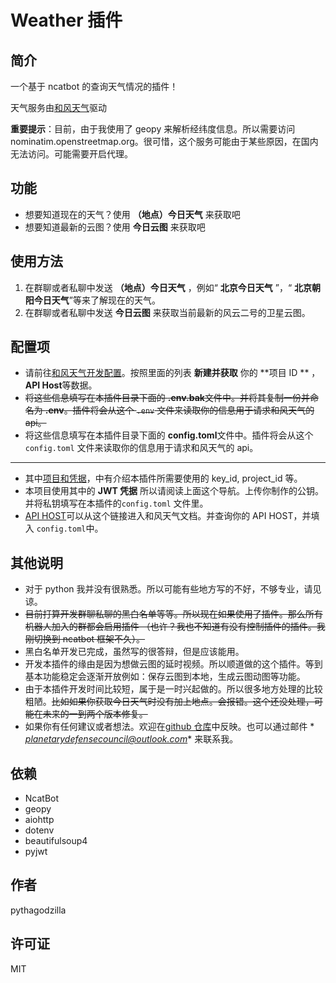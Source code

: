 # Weather 插件

## 简介

一个基于 ncatbot 的查询天气情况的插件！

天气服务由[和风天气](https://www.qweather.com)驱动

**重要提示**：目前，由于我使用了 geopy 来解析经纬度信息。所以需要访问
nominatim.openstreetmap.org。很可惜，这个服务可能由于某些原因，在国内无法访问。可能需要开启代理。

## 功能

- 想要知道现在的天气？使用 **（地点）今日天气** 来获取吧
- 想要知道最新的云图？使用 **今日云图** 来获取吧

## 使用方法

1. 在群聊或者私聊中发送 **（地点）今日天气** ，例如“ **北京今日天气** ”，“ **北京朝阳今日天气**”等来了解现在的天气。
2. 在群聊或者私聊中发送 **今日云图** 来获取当前最新的风云二号的卫星云图。

## 配置项

- 请前往[和风天气开发配置](https://dev.qweather.com/docs/configuration/)。按照里面的列表 **新建并获取** 你的 **项目 ID
  ** ，
  **API Host**等数据。
- ~~将这些信息填写在本插件目录下面的 **.env.bak**文件中。并将其复制一份并命名为 **.env**。插件将会从这个 `.env`
  文件来读取你的信息用于请求和风天气的 api。~~
- 将这些信息填写在本插件目录下面的 **config.toml**文件中。插件将会从这个 `config.toml`
  文件来读取你的信息用于请求和风天气的 api。

---

- 其中[项目和凭据](https://dev.qweather.com/docs/configuration/project-and-key/)，中有介绍本插件所需要使用的 key_id,
  project_id 等。
- 本项目使用其中的 **JWT 凭据** 所以请阅读上面这个导航。上传你制作的公钥。并将私钥填写在本插件的`config.toml` 文件里。
- [API HOST](https://dev.qweather.com/docs/configuration/api-host/)可以从这个链接进入和风天气文档。并查询你的 API
  HOST，并填入
  `config.toml`中。

## 其他说明

- 对于 python 我并没有很熟悉。所以可能有些地方写的不好，不够专业，请见谅。
- ~~目前打算开发群聊私聊的黑白名单等等。所以现在如果使用了插件。那么所有机器人加入的群都会启用插件
  （也许？我也不知道有没有控制插件的插件。我刚切换到 ncatbot 框架不久）。~~
- 黑白名单开发已完成，虽然写的很答辩，但是应该能用。
- 开发本插件的缘由是因为想做云图的延时视频。所以顺道做的这个插件。等到基本功能稳定会逐渐开放例如：保存云图到本地，生成云图动图等功能。
- 由于本插件开发时间比较短，属于是一时兴起做的。所以很多地方处理的比较粗陋。~~比如如果你获取今日天气时没有加上地点。会报错。这个还没处理，可能在未来的一到两个版本修复。~~
- 如果你有任何建议或者想法。欢迎在[github 仓库](https://github.com/pythagodzi11a/Weather)中反映。也可以通过邮件 *
  *planetarydefensecouncil@outlook.com** 来联系我。

## 依赖

- NcatBot
- geopy
- aiohttp
- dotenv
- beautifulsoup4
- pyjwt

## 作者

pythagodzilla

## 许可证

MIT
